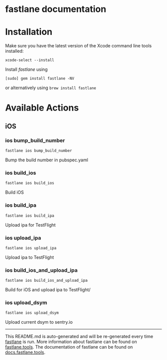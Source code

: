 fastlane documentation
================
# Installation

Make sure you have the latest version of the Xcode command line tools installed:

```
xcode-select --install
```

Install _fastlane_ using
```
[sudo] gem install fastlane -NV
```
or alternatively using `brew install fastlane`

# Available Actions
## iOS
### ios bump_build_number
```
fastlane ios bump_build_number
```
Bump the build number in pubspec.yaml
### ios build_ios
```
fastlane ios build_ios
```
Build iOS
### ios build_ipa
```
fastlane ios build_ipa
```
Upload ipa for TestFlight
### ios upload_ipa
```
fastlane ios upload_ipa
```
Upload ipa to TestFlight
### ios build_ios_and_upload_ipa
```
fastlane ios build_ios_and_upload_ipa
```
Build for iOS and upload ipa to TestFlight/
### ios upload_dsym
```
fastlane ios upload_dsym
```
Upload current dsym to sentry.io

----

This README.md is auto-generated and will be re-generated every time [fastlane](https://fastlane.tools) is run.
More information about fastlane can be found on [fastlane.tools](https://fastlane.tools).
The documentation of fastlane can be found on [docs.fastlane.tools](https://docs.fastlane.tools).
